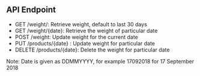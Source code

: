 ## API Endpoint
* GET /weight/: Retrieve weight, default to last 30 days
* GET /weight/{date}: Retrieve the weight of particular date
* POST /weight: Update weight for the current date
* PUT /products/{date} : Update weight for particular date
* DELETE /products/{date}: Delete the weight for particular date

Note: Date is given as DDMMYYYY, for example 17092018 for 17 September 2018
